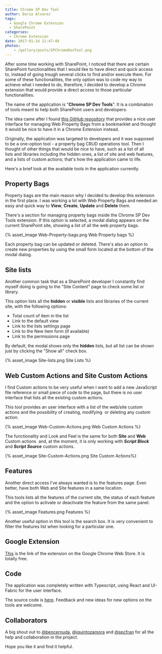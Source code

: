 ```yaml
---
title: Chrome SP Dev Tool
author: Dario Alvarez
tags:
  - Google Chrome Extension
  - SharePoint
categories:
  - Chrome Extension
date: 2017-01-24 11:47:49
photos: 
    - /gallery/posts/SPChromeDevTool.png
---
```


After some time working with SharePoint, I noticed that there are certain SharePoint functionalities that I would like to have direct and quick access to, instead of going trough several clicks to find and/or execute them. For some of these functionalities, the only option was to code my way to achieve what I needed to do, therefore, I decided to develop a Chrome extension that would provide a direct access to those particular functionalities. 

The name of the application is "**Chrome SP Dev Tools**". It is a combination of tools meant to help both SharePoint users and developers.

The idea came after I found [this GitHub repository](https://github.com/rlv-dan/SpPropertyBag.js) that provides a nice user interface for managing Web Property Bags from a bookmarklet and thought it would be nice to have it in a Chrome Extension instead.

Originally, the application was targeted to developers and it was supposed to be a one-option tool - a property bag CRUD operations tool. Then I thought of other things that would be nice to have, such as a list of all lists and libraries including the hidden ones, a list of site and web features, and a lists of custom actions; that's how the application came to life.

Here's a brief look at the available tools in the application currently.

<!-- more -->

Property Bags
-------------

Property bags are the main reason why I decided to develop this extension in the first place. I was working a lot with Web Property Bags and needed an easy and quick way to **View**, **Create**, **Update** and **Delete** them.

There's a section for managing property bags inside the Chrome SP Dev Tools extension. If this option is selected, a modal dialog appears on the current SharePoint site, showing a list of all the web property bags.

{% asset_image Web-Property-bags.png Web Property bags %}

Each property bag can be updated or deleted. There's also an option to create new properties by using the small form located at the bottom of the modal dialog.

Site lists
----------

Another common task that as a SharePoint developer I constantly find myself doing is going to the "Site Content" page to check some list or library.

This option lists all the **hidden** or **visible** lists and libraries of the current site, with the following options:

*   Total count of item in the list
*   Link to the default view
*   Link to the lists settings page
*   Link to the New item form (if available)
*   Link to the permissions page

By default, the modal shows only the **hidden** lists, but all list can be shown just by clicking the "Show all" check box.

{% asset_image Site-lists.png Site Lists %}

Web Custom Actions and Site Custom Actions
------------------------------------------

I find Custom actions to be very useful when I want to add a new JavaScript file reference or small piece of code to the page, but there is no user interface that lists all the existing custom actions.

This tool provides an user interface with a list of the web/site custom actions and the possibility of creating, modifying  or deleting any custom action.

{% asset_image Web-Custom-Actions.png Web Custom Actions %}

The functionality and Look and Feel is the same for both **Site** and **Web** Custom actions  and, at the moment, it is only working with _**Script Block**_ and **_Script Source_** custom actions.

{% asset_image Site-Custom-Actions.png Site Custom Actions%}

Features
--------

Another direct access I've always wanted is to the features page. Even better, have both Web and Site features in a same location.

This tools lists all the features of the current site, the status of each feature and the option to activate or deactivate the feature from the same panel.

{% asset_image Features.png Features %}

Another useful option in this tool is the search box. It is very convenient to filter the features list when looking for a particular one.

Google Extension
----------------

[This](https://chrome.google.com/webstore/detail/chrome-sp-dev-tools/efhiadiopfkjpdihdmlccoffnpdblkho) is the link of the extension on the Google Chrome Web Store. It is totally free.

Code
----

The application was completely written with Typescript, using React and UI-Fabric for the user interface.

The source code is [here](https://github.com/DariuS231/ChromeSPDevTools). Feedback and new ideas for new options on the tools are welcome.

Collaborators
-------------

A big shout out to [@bencernuda](https://twitter.com/BenCernuda), [@jquintozamora](https://twitter.com/jquintozamora) and [@spcfran](https://twitter.com/spcfran) for all the help and collaboration in the project.

Hope you like it and find it helpful.